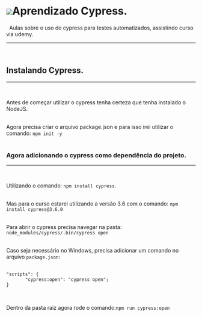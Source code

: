 # ![](https://raw.githubusercontent.com/cypress-io/cypress-icons/master/src/favicon/favicon.ico)Aprendizado Cypress.   
&nbsp;
Aulas sobre o uso do cypress para testes automatizados, assistindo curso via udemy.

--------------------------------------------------------------------------------  
&nbsp;

## Instalando Cypress.
--------------------------------------------------------------------------------  
&nbsp;


Antes de começar utilizar o cypress tenha certeza que tenha instalado o NodeJS.  
&nbsp;

Agora precisa criar o arquivo package.json e para isso irei utilizar o comando: `npm init -y`  
&nbsp;

### Agora adicionando o cypress como dependência do projeto.  
--------------------------------------------------------------------------------  
&nbsp;

Utilizando o comando: `npm install cypress`.  
&nbsp;

Mas para o curso estarei utilizando a versão 3.6 com o comando: `npm install cypress@3.6.0`  
&nbsp;

Para abrir o cypress precisa navegar na pasta: `node_modules/cypress/.bin/cypress open`  
&nbsp;

Caso seja necessário no Windows, precisa adicionar um comando no arquivo `package.json`:  
&nbsp;

 ```
 "scripts": {
        "cypress:open": "cypress open";
}
```  

&nbsp;

Dentro da pasta raiz agora rode o comando:`npm run cypress:open`  
&nbsp;

